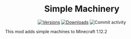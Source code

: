 <h1 align="center">Simple Machinery</h1>

<div align="center">
  <p>
    <a href="https://www.curseforge.com/minecraft/mc-mods/simple-machinery"><img src="http://cf.way2muchnoise.eu/versions/388524.svg" alt="Versions" /></a>
    <a href="https://www.curseforge.com/minecraft/mc-mods/simple-machinery"><img src="http://cf.way2muchnoise.eu/full_388524_downloads.svg" alt="Downloads" /></a>
    <img src="http://img.shields.io/github/commit-activity/m/Redfire75369/Simple-Machinery" alt="Commit activity"/>
  </p>
</div>

This mod adds simple machines to Minecraft 1.12.2
